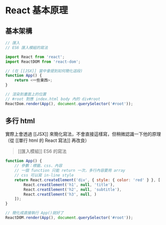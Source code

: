 # React 基本原理
 
## 基本架構
```js
// 匯入
// ES6 匯入模組的寫法

import React from 'react';
import ReactDOM from 'react-dom';

// (在 [[JSX]] 當中會提到如何簡化這段)
function App() {
	return <一些東西>;
}

// 渲染到畫面上的位置
// #root 對應 index.html body 內的 div#root
ReactDom.render(App(), document.querySelector('#root'));
```

## 多行 html
實際上會透過 [[JSX]] 來簡化寫法，不會直接這樣寫，但稍微認識一下他的原理
（從 [[單行 html 的 React 寫法]]	再改良）
>[[匯入模組]] ES6 的寫法
```js
function App() {
	// 參數：標籤、css、內容
	// 一個 function 只能 return 一次，多行內容要用 array 
	// css 可以寫 in-line style
	return React.createElement('div', { style: { color: 'red' } }, [
		React.creatElement('h1', null, 'title'),
		React.creatElement('h2', null, 'subtitle'),
		React.creatElement('h3', null, )
	]);
}

// 簡化成直接執行 App()就好了
ReactDOM.render(App(), document.querySelector('#root'));
```
